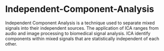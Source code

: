 # Independent-Component-Analysis
Independent Component Analysis is a technique used to separate mixed signals into their independent sources. The application of ICA ranges from audio and image processing to biomedical signal analysis. ICA identify components within mixed signals that are statistically independent of each other.
